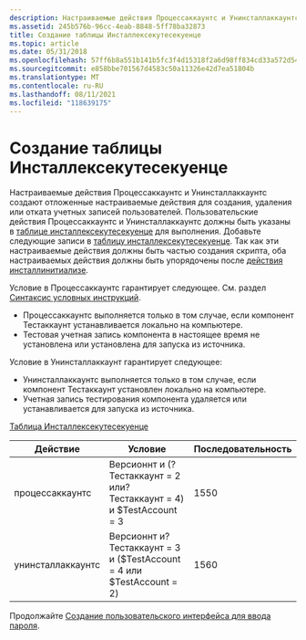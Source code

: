 ```yaml
---
description: Настраиваемые действия Процессаккаунтс и Унинсталлаккаунтс создают отложенные настраиваемые действия для создания, удаления или отката учетных записей пользователей.
ms.assetid: 245b576b-96cc-4eab-8848-5ff78ba32873
title: Создание таблицы Инсталлексекутесекуенце
ms.topic: article
ms.date: 05/31/2018
ms.openlocfilehash: 57ff6b8a551b141b5fc3f4d15318f2a6d98ff834cd33a572d542563adf55447b
ms.sourcegitcommit: e858bbe701567d4583c50a11326e42d7ea51804b
ms.translationtype: MT
ms.contentlocale: ru-RU
ms.lasthandoff: 08/11/2021
ms.locfileid: "118639175"
---
```

# <a name="authoring-the-installexecutesequence-table"></a>Создание таблицы Инсталлексекутесекуенце

Настраиваемые действия Процессаккаунтс и Унинсталлаккаунтс создают отложенные настраиваемые действия для создания, удаления или отката учетных записей пользователей. Пользовательские действия Процессаккаунтс и Унинсталлаккаунтс должны быть указаны в [таблице инсталлексекутесекуенце](installexecutesequence-table.md) для выполнения. Добавьте следующие записи в [таблицу инсталлексекутесекуенце](installexecutesequence-table.md). Так как эти настраиваемые действия должны быть частью создания скрипта, оба настраиваемых действия должны быть упорядочены после [действия инсталлинитиализе](installinitialize-action.md).

Условие в Процессаккаунтс гарантирует следующее. См. раздел [Синтаксис условных инструкций](conditional-statement-syntax.md).

-   Процессаккаунтс выполняется только в том случае, если компонент Тестаккаунт устанавливается локально на компьютере.
-   Тестовая учетная запись компонента в настоящее время не установлена или установлена для запуска из источника.

Условие в Унинсталлаккаунт гарантирует следующее:

-   Унинсталлаккаунтс выполняется только в том случае, если компонент Тестаккаунт установлен локально на компьютере.
-   Учетная запись тестирования компонента удаляется или устанавливается для запуска из источника.

[Таблица Инсталлексекутесекуенце](installexecutesequence-table.md)



| Действие            | Условие                                                           | Последовательность |
|-------------------|---------------------------------------------------------------------|----------|
| процессаккаунтс   | Версионнт и (? Тестаккаунт = 2 или? Тестаккаунт = 4) и $TestAccount = 3 | 1550     |
| унинсталлаккаунтс | Версионнт и? Тестаккаунт = 3 и ($TestAccount = 4 или $TestAccount = 2) | 1560     |



 

Продолжайте [Создание пользовательского интерфейса для ввода пароля](authoring-the-user-interface-for-password-input.md).

 

 



